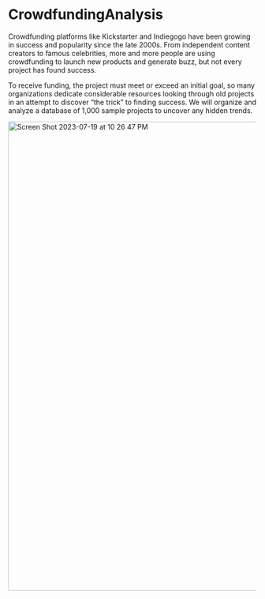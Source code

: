 # CrowdfundingAnalysis

Crowdfunding platforms like Kickstarter and Indiegogo have been growing in success and popularity since the late 2000s. From independent content creators to famous celebrities, more and more people are using crowdfunding to launch new products and generate buzz, but not every project has found success.

To receive funding, the project must meet or exceed an initial goal, so many organizations dedicate considerable resources looking through old projects in an attempt to discover “the trick” to finding success. We will organize and analyze a database of 1,000 sample projects to uncover any hidden trends.


<img width="950" alt="Screen Shot 2023-07-19 at 10 26 47 PM" src="https://github.com/kshirazi5/CrowdfundingAnalysis/assets/116853144/513be743-7a2a-4c1b-9d7c-91d9216e6f09">
